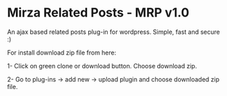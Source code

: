 # Mirza Related Posts - MRP v1.0
An ajax based related posts plug-in for wordpress. Simple, fast and secure :)

For install download zip file from here:

1- Click on green clone or download button. Choose download zip.

2- Go to plug-ins -> add new -> upload plugin and choose downloaded zip file.
